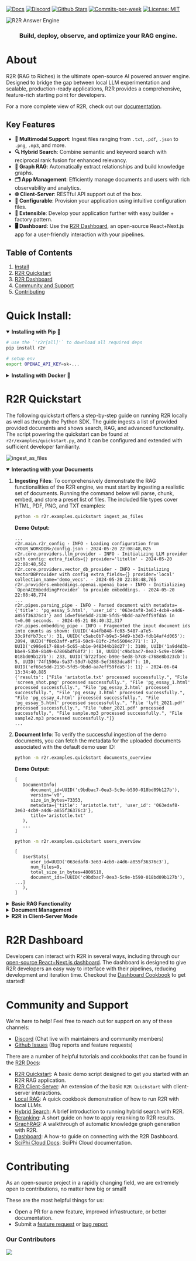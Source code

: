 <p align="left">
  <a href="https://r2r-docs.sciphi.ai"><img src="https://img.shields.io/badge/docs.sciphi.ai-3F16E4" alt="Docs"></a>
  <a href="https://discord.gg/p6KqD2kjtB"><img src="https://img.shields.io/discord/1120774652915105934?style=social&logo=discord" alt="Discord"></a>
  <a href="https://github.com/SciPhi-AI"><img src="https://img.shields.io/github/stars/SciPhi-AI/R2R" alt="Github Stars"></a>
  <a href="https://github.com/SciPhi-AI/R2R/pulse"><img src="https://img.shields.io/github/commit-activity/w/SciPhi-AI/R2R" alt="Commits-per-week"></a>
  <a href="https://opensource.org/licenses/MIT"><img src="https://img.shields.io/badge/License-MIT-purple.svg" alt="License: MIT"></a>
</p>

<img src="./docs/pages/r2r.png" alt="R2R Answer Engine">
<h3 align="center">
Build, deploy, observe, and optimize your RAG engine.
</h3>

# About

R2R (RAG to Riches) is the ultimate open-source AI powered answer engine. Designed to bridge the gap between local LLM experimentation and scalable, production-ready applications, R2R provides a comprehensive, feature-rich starting point for developers.


For a more complete view of R2R, check out our [documentation](https://r2r-docs.sciphi.ai/).


## Key Features
- **📁 Multimodal Support**: Ingest files ranging from `.txt`, `.pdf`, `.json` to `.png`, `.mp3`, and more.
- **🔍 Hybrid Search**: Combine semantic and keyword search with reciprocal rank fusion for enhanced relevancy.
- **🔗 Graph RAG**: Automatically extract relationships and build knowledge graphs.
- **🗂️ App Management**: Efficiently manage documents and users with rich observability and analytics.
- **🌐 Client-Server**: RESTful API support out of the box.
- **🧩 Configurable**: Provision your application using intuitive configuration files.
- **🔌 Extensible**: Develop your application further with easy builder + factory pattern.
- **🖥️ Dashboard**: Use the [R2R Dashboard](https://github.com/SciPhi-AI/R2R-Dashboard), an open-source React+Next.js app for a user-friendly interaction with your pipelines.

## Table of Contents
1. [Install](#install)
2. [R2R Quickstart](#r2r-quickstart)
3. [R2R Dashboard](#r2r-dashboard)
4. [Community and Support](#community-and-support)
5. [Contributing](#contributing)


# Quick Install:

<details open>
<summary><b>Installing with Pip</b>&nbsp;🐍 </summary>

```bash
# use the `'r2r[all]'` to download all required deps
pip install r2r

# setup env
export OPENAI_API_KEY=sk-...
```
</details>

<details>
<summary><b>Installing with Docker</b>&nbsp;🐳</summary>

To run R2R using Docker, you can use the following commands:

```bash filename="bash" copy
docker pull emrgntcmplxty/r2r:latest
```

This will pull the latest R2R Docker image.

Be sure to set an OpenAI API key in your environment and then run the container with:

```bash filename="bash" copy
docker run -d \
  --name r2r \
  --add-host=host.docker.internal:host-gateway \
  -p 8000:8000 \
  -e OPENAI_API_KEY=$OPENAI_API_KEY \
  emrgntcmplxty/r2r:latest
```

This command starts the R2R container with the following options:

- `--name r2r`: Assigns the name "r2r" to the container.
- `--add-host=host.docker.internal:host-gateway`: Adds a host entry for the Docker host.
- `-p 8000:8000`: Maps port 8000 of the container to port 8000 of the host.
- `-e OPENAI_API_KEY=$OPENAI_API_KEY`: Pulls your OpenAI API key from your local enviornment for use in the container.
- `emrgntcmplxty/r2r:latest`: Specifies the Docker image to use.
</details>


# R2R Quickstart

The following quickstart offers a step-by-step guide on running R2R locally as well as through the Python SDK. The guide ingests a list of provided provided documents and shows search, RAG, and advanced functionality. The script powering the quickstart can be found at `r2r/examples/quickstart.py`, and it can be configured and extended with sufficient developer familiarity.

![ingest_as_files](https://github.com/SciPhi-AI/R2R/assets/34580718/b0780f26-8e90-4459-9537-e5871453d003)


<details open>
<summary> <b>Interacting with your Documents</b></summary>

1. **Ingesting Files**:
   To comprehensively demonstrate the RAG functionalities of the R2R engine, we must start by ingesting a realistic set of documents. Running the command below will parse, chunk, embed, and store a preset list of files. The included file types cover HTML, PDF, PNG, and TXT examples:

   ```bash
   python -m r2r.examples.quickstart ingest_as_files
   ```

   **Demo Output:**

   ```plaintext
   ...
   r2r.main.r2r_config - INFO - Loading configuration from <YOUR_WORKDIR>/config.json - 2024-05-20 22:08:48,025
   r2r.core.providers.llm_provider - INFO - Initializing LLM provider with config: extra_fields={} provider='litellm' - 2024-05-20 22:08:48,562
   r2r.core.providers.vector_db_provider - INFO - Initializing VectorDBProvider with config extra_fields={} provider='local' collection_name='demo_vecs'. - 2024-05-20 22:08:48,765
   r2r.providers.embeddings.openai.openai_base - INFO - Initializing `OpenAIEmbeddingProvider` to provide embeddings. - 2024-05-20 22:08:48,774
   ...
   r2r.pipes.parsing_pipe - INFO - Parsed document with metadata={'title': 'pg_essay_5.html', 'user_id': '063edaf8-3e63-4cb9-a4d6-a855f36376c3'} and id=ef66e5dd-2130-5fd5-9bdd-aa7eff59fda5 in t=0.00 seconds. - 2024-05-21 08:40:32,317
   r2r.pipes.embedding_pipe - INFO - Fragmented the input document ids into counts as shown: {UUID('4a4fb848-fc03-5487-a7e5-33c9fdfb73cc'): 31, UUID('c5abc0b7-b9e5-54d9-b3d3-fdb14af4d065'): 2094, UUID('f0c63aff-af59-50c9-81fc-2fe55004c771'): 17, UUID('c996e617-88a4-5c65-ab1e-948344b18d27'): 3108, UUID('1a9d4d3b-bbe9-53b9-8149-67806bdf60f2'): 18, UUID('c9bdbac7-0ea3-5c9e-b590-018bd09b127b'): 233, UUID('b722f1ec-b90e-5ed8-b7c8-c768e8b323cb'): 5, UUID('74f1506a-9a37-59d7-b288-5ef3683dca8f'): 10, UUID('ef66e5dd-2130-5fd5-9bdd-aa7eff59fda5'): 11} - 2024-06-04 13:34:40,885
   {'results': ["File 'aristotle.txt' processed successfully.", "File 'screen_shot.png' processed successfully.", "File 'pg_essay_1.html' processed successfully.", "File 'pg_essay_2.html' processed successfully.", "File 'pg_essay_3.html' processed successfully.", "File 'pg_essay_4.html' processed successfully.", "File 'pg_essay_5.html' processed successfully.", "File 'lyft_2021.pdf' processed successfully.", "File 'uber_2021.pdf' processed successfully.", "File sample.mp3 processed successfully.", "File sample2.mp3 processed successfully."]}
   ...
   ```
2. **Document Info**:
   To verify the successful ingestion of the demo documents, you can fetch the metadata for the uploaded documents associated with the default demo user ID:

   ```bash
   python -m r2r.examples.quickstart documents_overview
   ```

   **Demo Output:**

   ```plaintext
   [
      DocumentInfo(
         document_id=UUID('c9bdbac7-0ea3-5c9e-b590-018bd09b127b'),
         version='v0',
         size_in_bytes=73353,
         metadata={'title': 'aristotle.txt', 'user_id': '063edaf8-3e63-4cb9-a4d6-a855f36376c3'},
         title='aristotle.txt'
      ),
      ...
   ]
   ```


   ```bash
   python -m r2r.examples.quickstart users_overview
   ```


   ```plaintext
   [
      UserStats(
         user_id=UUID('063edaf8-3e63-4cb9-a4d6-a855f36376c3'),
         num_files=9,
         total_size_in_bytes=4809510,
         document_ids=[UUID('c9bdbac7-0ea3-5c9e-b590-018bd09b127b'), ...]
      ),
   ]
   ```
</details>


<details>
<summary><b>Basic RAG Functionality</b></summary>

![search](https://github.com/SciPhi-AI/R2R/assets/34580718/6c21d8f8-7f4e-45b6-917a-39462b83d3ca)


1. **Search Documents**
   Documents are stored by default in a local vector database. The vector database provider and settings can be specified via an input `config.json`. To perform a search query on the ingested user documents, use the following command:

   ```bash
   python -m r2r.examples.quickstart search --query="Who was Aristotle?"
   ```

   **Demo Output:**

   ```plaintext
   {
      'id': UUID('93c44e73-8e95-50c2-84af-6a42f070b552'),
      'score': 0.7739712385010018,
      'metadata':
      {
         'document_id': '15255e98-e245-5b58-a57f-6c51babf72dd',
         'extraction_id': '5c61f9b9-b468-5fd7-8eb1-5d797a15c484',
         'text': 'Aristotle[A] (Greek: Ἀριστοτέλης Aristotélēs, pronounced [aristotélɛːs]; 384–322 BC) was an Ancient Greek philosopher and polymath. His writings cover a broad range of subjects spanning the natural sciences, philosophy, linguistics, economics, politics, psychology, and the arts. As the founder of the Peripatetic school of philosophy in the Lyceum in Athens, he began

   the wider Aristotelian tradition that followed, which set the groundwork for the development of modern science.',
         'title': 'aristotle.txt',
         'user_id': '063edaf8-3e63-4cb9-a4d6-a855f36376c3',
         'associatedQuery': 'Who was Aristotle?'
      }
   },
   ...
   ```

2. **Completion Response**:
   To generate a response for a query using RAG, execute the following command:

   ```bash
   python -m r2r.examples.quickstart rag --query="What was Uber's profit in 2020?"
   ```

   **Demo Output:**

   ```plaintext
   ...
   Time taken to run RAG: 2.29 seconds
   {'results':
      [
         ChatCompletion(
            id='chatcmpl-9RCB5xUbDuI1f0vPw3RUO7BWQImBN',
            choices=[
               Choice(
                  finish_reason='stop',
                  index=0,
                  logprobs=None,
                  message=ChatCompletionMessage(
                     content="Uber's profit in 2020 was a net loss of $6,768 million [10].",
                     role='assistant',
                     function_call=None,
                     tool_calls=None
                     )
                  )
               ],
            created=1716268695,
            model='gpt-3.5-turbo-0125',
            object='chat.completion',
            system_fingerprint=None,
            usage=CompletionUsage(
               completion_tokens=20,
               prompt_tokens=1470,
               total_tokens=1490
               )
            )
      ]
   }
   ```

3. **Streaming Response**:
   For streaming results from a RAG query, use the following command:

   ```bash
   python -m r2r.examples.quickstart rag --query="What was Lyft's profit in 2020?" --streaming=true
   ```

   **Demo Output:**

   ```plaintext
   r2r.main.r2r_config - INFO - Loading configuration from <YOUR_WORKDIR>/config.json - 2024-05-20 22:27:31,890
   ...
   <search>["{\"id\":\"808c47c5-ebef-504a-a230-aa9ddcfbd87 .... </search>
   <completion>Lyft reported a net loss of $1,752,857,000 in 2020 according to [2]. Therefore, Lyft did not make a profit in 2020.</completion>
   Time taken to stream RAG response: 2.79 seconds
   ```

</details>



<details>
<summary><b>Document Management</b></summary>

1. **Update Document**:
   To update document(s) we may use the `update_as_files` or `update_as_documents` endpoints. Running the demo with `update_as_files` overwrites the data associated with 'aristotle.txt' with new data corresponding to 'aristotle_v2.txt' and increments the file version.

   ```bash
   python -m r2r.examples.quickstart update_as_files
   ```

2. **Document Deletion**:
   To delete a document by its ID, or any other metadata field, use the delete command. For example, to delete all chunks corresponding to the uploaded file `aristotle.txt`, we can call delete on the metadata field `document_id` with the value `15255e98-e245-5b58-a57f-6c51babf72dd`:

   ```bash
   python -m r2r.examples.quickstart delete --keys="['document_id']" --values="['c9bdbac7-0ea3-5c9e-b590-018bd09b127b']"
   ```

3. **User Specific Document Deletion**:
   To delete all documents associated with a given user, run the delete command on the `user_id`:

   ```bash
   # run the following command with care, as it will erase all ingested user data for `063edaf8-3e63-4cb9-a4d6-a855f36376c3`
   python -m r2r.examples.quickstart delete --keys="['user_id']" --values="['063edaf8-3e63-4cb9-a4d6-a855f36376c3']"
   ```
</details>

<details>
   <summary> <b>R2R in Client-Server Mode</b></summary>
   The R2R answer engine supports interactions with a native client-server architecture. The R2R server can be stood up to handle requests, while the client can communicate with the server to perform various operations.

   ### Launch the Server

   Use the following command to start the server:

   ```bash
   python -m r2r.examples.quickstart serve
   ```

   This command starts the R2R server on the default host `0.0.0.0` and port `8000`.

   ### Example Commands

   1. **Ingest Documents as Files**:
      ```bash
      python -m r2r.examples.quickstart ingest_as_files --client_server_mode
      ```
      This command will send the ingestion request to the server running at `http://localhost:8000`.

   2. **Perform a Search**:
      ```bash
      python -m r2r.examples.quickstart search --query="Who was Aristotle?" --client_server_mode
      ```
      This command sends the search query to the server and retrieves the results.

   3. **Run a RAG Completion**:
      ```bash
      python -m r2r.examples.quickstart rag --query="What was Uber's profit in 2020?" --client_server_mode
      ```
      This command sends the RAG query to the server and retrieves the generated response.

   4. **Run a RAG Stream**:
      ```bash
      python -m r2r.examples.quickstart rag --query="What was Lyft's profit in 2020?" --streaming=true --client_server_mode
      ```
      This command streams the RAG query results from the server.

   ### Client-Server Summary

   By using the Client-Server model, you can extend the basic R2R quickstart to support more scalable and modular deployments. The server handles requests and performs heavy computations, while clients can communicate with the server to perform ingestion, search, RAG, and other operations, as shown in the examples above. For detailed setup and basic functionality, refer back to the [R2R quickstart](#quickstart).
</details>

# R2R Dashboard

Developers can interact with R2R in several ways, including through our [open-source React+Next.js dashboard](https://github.com/SciPhi-AI/R2R-Dashboard). The dashboard is designed to give R2R developers an easy way to interface with their pipelines, reducing development and iteration time. Checkout the [Dashboard Cookbook](https://r2r-docs.sciphi.ai/cookbooks/dashboard) to get started!

# Community and Support

We're here to help! Feel free to reach out for support on any of these channels:

- [Discord](https://discord.gg/p6KqD2kjtB) \(Chat live with maintainers and community members\)
- [Github Issues](https://github.com/SciPhi-AI/R2R/issues) \(Bug reports and feature requests\)

There are a number of helpful tutorials and cookbooks that can be found in the [R2R Docs](https://r2r-docs.sciphi.ai/):
- [R2R Quickstart](https://r2r-docs.sciphi.ai/getting-started/quickstart): A basic demo script designed to get you started with an R2R RAG application.
- [R2R Client-Server](https://r2r-docs.sciphi.ai/cookbooks/client-server): An extension of the basic `R2R Quickstart` with client-server interactions.
- [Local RAG](https://r2r-docs.sciphi.ai/cookbooks/local-rag): A quick cookbook demonstration of how to run R2R with local LLMs.
- [Hybrid Search](https://r2r-docs.sciphi.ai/cookbooks/hybrid-search): A brief introduction to running hybrid search with R2R.
- [Reranking](https://r2r-docs.sciphi.ai/cookbooks/rerank-search): A short guide on how to apply reranking to R2R results.
- [GraphRAG](https://r2r-docs.sciphi.ai/cookbooks/knowledge-graph): A walkthrough of automatic knowledge graph generation with R2R.
- [Dashboard](https://r2r-docs.sciphi.ai/cookbooks/dashboard): A how-to guide on connecting with the R2R Dashboard.
- [SciPhi Cloud Docs](https://docs.sciphi.ai/): SciPhi Cloud documentation.

# Contributing
As an open-source project in a rapidly changing field, we are extremely open to contributions, no matter how big or small!

These are the most helpful things for us:

- Open a PR for a new feature, improved infrastructure, or better documentation.
- Submit a [feature request](https://github.com/SciPhi-AI/R2R/issues/new?assignees=&labels=&projects=&template=feature_request.md&title=) or [bug report](https://github.com/SciPhi-AI/R2R/issues/new?assignees=&labels=&projects=&template=bug_report.md&title=)

### Our Contributors
<a href="https://github.com/SciPhi-AI/R2R/graphs/contributors">
  <img src="https://contrib.rocks/image?repo=SciPhi-AI/R2R" />
</a>
